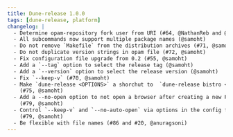 ```yaml
---
title: Dune-release 1.0.0
tags: [dune-release, platform]
changelog: |
  - Determine opam-repository fork user from URI (#64, @NathanReb and @diml)
  - All subcommands now support multiple package names (@samoht)
  - Do not remove `Makefile` from the distribution archives (#71, @samoht)
  - Do not duplicate version strings in opam file (#72, @samoht)
  - Fix configuration file upgrade from 0.2 (#55, @samoht)
  - Add a `--tag` option to select the release tag (@samoht)
  - Add a `--version` option to select the release version (@samoht)
  - Fix `--keep-v` (#70, @samoht)
  - Make `dune-release <OPTIONS>` a shorchut to  `dune-release bistro <OPTIONS>`
    (#75, @samoht)
  - Add a --no-open option to not open a browser after creating a new P
    (#79, @samoht)
  - Control `--keep-v` and `--no-auto-open` via options in the config file
    (#79, @samoht)
  - Be flexible with file names (#86 and #20, @anuragsoni)
---
```

